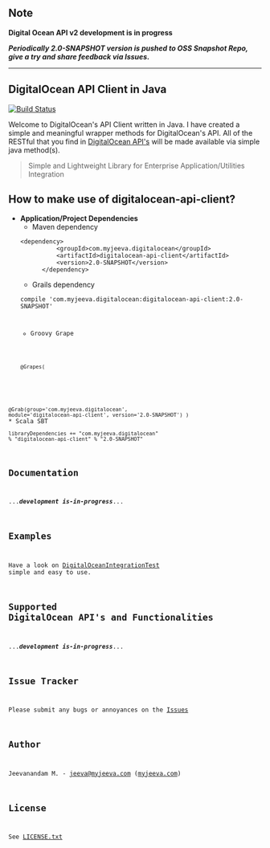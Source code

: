 Note
----
**Digital Ocean API v2 development is in progress**

***Periodically 2.0-SNAPSHOT version is pushed to OSS Snapshot Repo, give a try and share feedback via Issues.***

* * *

DigitalOcean API Client in Java
-------------------------------
[![Build Status](https://travis-ci.org/jeevatkm/digitalocean-api-java.svg?branch=master)](https://travis-ci.org/jeevatkm/digitalocean-api-java)

Welcome to DigitalOcean's API Client written in Java. I have created a simple and meaningful wrapper methods for DigitalOcean's API. All of the RESTful that you find in [DigitalOcean API's][1] will be made available via simple java method(s).

> Simple and Lightweight Library for Enterprise Application/Utilities Integration

How to make use of digitalocean-api-client?
------------------------------------
* **Application/Project Dependencies**
	* Maven dependency
	<pre><code>&lt;dependency>
    		&lt;groupId>com.myjeeva.digitalocean&lt;/groupId>
    		&lt;artifactId>digitalocean-api-client&lt;/artifactId>
    		&lt;version>2.0-SNAPSHOT&lt;/version>
		&lt;/dependency></code></pre>
	* Grails dependency
	<pre><code>compile 'com.myjeeva.digitalocean:digitalocean-api-client:2.0-SNAPSHOT'</code</pre>
	* Groovy Grape
	<pre><code>@Grapes( 
@Grab(group='com.myjeeva.digitalocean', module='digitalocean-api-client', version='2.0-SNAPSHOT') 
)</code></pre>
	* Scala SBT
	<pre><code>libraryDependencies += "com.myjeeva.digitalocean" % "digitalocean-api-client" % "2.0-SNAPSHOT"</code></pre>


Documentation
-------------
...***development is-in-progress***...

Examples
--------
Have a look on [DigitalOceanIntegrationTest][7] simple and easy to use.

Supported DigitalOcean API's and Functionalities
------------------------------------------------

...***development is-in-progress***...


Issue Tracker
-------------
Please submit any bugs or annoyances on the [Issues][3]

Author
------
Jeevanandam M. - jeeva@myjeeva.com ([myjeeva.com][5])

License
-------
See [LICENSE.txt][6]


[1]: https://developers.digitalocean.com
[2]: http://docs.myjeeva.com/javadoc/digitalocean-api-client/1.5/
[3]: https://github.com/jeevatkm/digitalocean-api-java/issues
[4]: https://oss.sonatype.org/content/repositories/snapshots/com/myjeeva/digitalocean/digitalocean-api-client/
[5]: http://myjeeva.com
[6]: https://github.com/jeevatkm/digitalocean-api-java/blob/master/LICENSE.txt
[7]: https://github.com/jeevatkm/digitalocean-api-java/blob/tree/v2.0/src/test/java/com/myjeeva/digitalocean/DigitalOceanIntegrationTest.java
[8]: http://search.maven.org/remotecontent?filepath=com/myjeeva/digitalocean/digitalocean-api-client/1.5/digitalocean-api-client-1.5.jar
[9]: http://docs.myjeeva.com/javadoc/digitalocean-api-client/1.5/com/myjeeva/digitalocean/pojo/Event.html
[10]: http://docs.myjeeva.com/javadoc/digitalocean-api-client/1.5/com/myjeeva/digitalocean/pojo/Backup.html
[11]: http://docs.myjeeva.com/javadoc/digitalocean-api-client/1.5/com/myjeeva/digitalocean/pojo/Snapshot.html
[12]: http://docs.myjeeva.com/javadoc/digitalocean-api-client/1.5/com/myjeeva/digitalocean/pojo/Droplet.html
[13]: http://docs.myjeeva.com/javadoc/digitalocean-api-client/1.5/com/myjeeva/digitalocean/pojo/Response.html
[14]: https://github.com/jeevatkm/digitalocean-api-java/issues/1
[15]: https://github.com/jeevatkm/digitalocean-api-java/issues/5
[16]: https://github.com/jeevatkm/digitalocean-api-java/issues/3
[17]: https://github.com/jeevatkm/digitalocean-api-java/blob/master/src/test/java/com/myjeeva/digitalocean/DigitalOceanMockTest.java
[18]: https://github.com/jeevatkm/digitalocean-api-java/issues/6
[19]: https://github.com/jeevatkm/digitalocean-api-java/issues/7
[20]: https://github.com/jeevatkm/digitalocean-api-java/issues/9
[21]: http://docs.myjeeva.com/javadoc/digitalocean-api-client/1.5/com/myjeeva/digitalocean/pojo/DropletStatus.html
